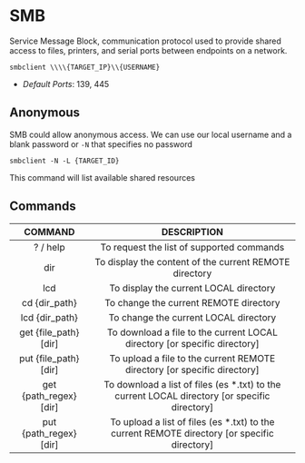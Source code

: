 # SMB

Service Message Block, communication protocol used to provide shared access to files, printers, and serial ports between endpoints on a network. 

```console
smbclient \\\\{TARGET_IP}\\{USERNAME}
```

* *Default Ports*: 139, 445

## Anonymous
SMB could allow anonymous access. We can use our local username and a blank password or `-N` that specifies no password

```console
smbclient -N -L {TARGET_ID}
```

This command will list available shared resources

## Commands

| COMMAND | DESCRIPTION | 
| :------------: | :------------: | 
| ? / help | To request the list of supported commands |
| dir | To display the content of the current REMOTE directory |
| lcd | To display the current LOCAL directory |
| cd {dir_path} | To change the current REMOTE directory |
| lcd {dir_path} | To change the current LOCAL directory |
| get {file_path} [dir] | To download a file to the current LOCAL directory [or specific directory] |
| put {file_path} [dir] | To upload a file to the current REMOTE directory [or specific directory] |
| get {path_regex} [dir] | To download a list of files (es *.txt) to the current LOCAL directory [or specific directory] |
| put {path_regex} [dir] | To upload a list of files (es *.txt) to the current REMOTE directory [or specific directory] |